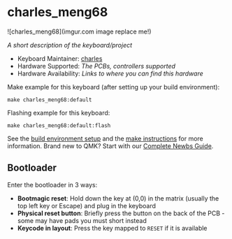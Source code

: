 # charles_meng68

![charles_meng68](imgur.com image replace me!)

*A short description of the keyboard/project*

* Keyboard Maintainer: [charles](https://github.com/charlesip)
* Hardware Supported: *The PCBs, controllers supported*
* Hardware Availability: *Links to where you can find this hardware*

Make example for this keyboard (after setting up your build environment):

    make charles_meng68:default

Flashing example for this keyboard:

    make charles_meng68:default:flash

See the [build environment setup](https://docs.qmk.fm/#/getting_started_build_tools) and the [make instructions](https://docs.qmk.fm/#/getting_started_make_guide) for more information. Brand new to QMK? Start with our [Complete Newbs Guide](https://docs.qmk.fm/#/newbs).

## Bootloader

Enter the bootloader in 3 ways:

* **Bootmagic reset**: Hold down the key at (0,0) in the matrix (usually the top left key or Escape) and plug in the keyboard
* **Physical reset button**: Briefly press the button on the back of the PCB - some may have pads you must short instead
* **Keycode in layout**: Press the key mapped to `RESET` if it is available
